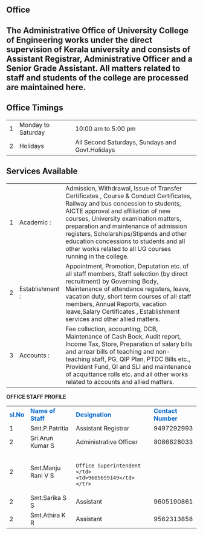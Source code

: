 <div align="left" class="contentDiv">
<h2>Office</h2>
<h2>
<p>The Administrative Office of University College of Engineering works under the direct supervision of Kerala university and consists of Assistant Registrar, Administrative Officer and a Senior Grade Assistant.  All matters related to staff and students of the college are processed are maintained here.</p>
<p><strong><h2>Office Timings</h2></strong></p><h4>
<table border="0" cellpadding="8">
<tr><td>1</td><td>Monday to Saturday</td><td>10:00 am to 5:00 pm</td></tr>
<tr><td>2</td><td>Holidays </td><td>All Second Saturdays, Sundays and Govt.Holidays</td></tr>
</table>
<p><strong><h2>Services Available </h2></strong></p><h4>
<table border="0" cellpadding="8">
<tr><td>1</td><td>Academic :</td><td>Admission, Withdrawal, Issue of Transfer Certificates , Course &amp; Conduct Certificates, Railway and bus concession to students, AICTE approval and affiliation of new courses, University examination matters, preparation and maintenance of admission registers, Scholarships/Stipends and other education concessions to students and all other works related to all UG courses running in the college.</td></tr>
<tr><td>2</td><td>	Establishment :</td><td>Appointment, Promotion, Deputation etc. of all staff members, Staff selection (by direct recruitment) by Governing Body, Maintenance of attendance registers, leave, vacation duty, short term courses of all staff members, Annual Reports, vacation leave,Salary Certificates , Establishment services and other allied matters.</td></tr>
<tr><td>3</td><td>Accounts :</td><td> Fee collection, accounting, DCB, Maintenance of Cash Book, Audit report, Income Tax, Store, Preparation of salary bills and arrear bills of teaching and non-teaching staff, PG, QIP Plan, PTDC Bills etc., Provident Fund, GI and SLI and maintenance of acquittance rolls etc. and all other works related to accounts and allied matters.
</td></tr></table>
<p><b>OFFICE STAFF PROFILE</b></p>
<table border="0" cellpadding="8">
<tr style="color:#06C"><td><strong>sl.No</strong></td><td><strong>Name of Staff</strong></td><td><strong>Designation</strong></td><td><strong>Contact Number</strong></td></tr>
<tr><td>1</td><td>Smt.P.Patritia</td><td>Assistant Registrar</td><td>9497292993</td></tr>
<tr><td>2</td><td>Sri.Arun Kumar S </td><td>Administrative Officer	</td><td>8086628033</td></tr>
<tr><td>2</td><td>Smt.Manju Rani V S </td><td>
                         Office Superintendent	</td><td>9605659149</td></tr>
<tr><td>2</td><td>Smt.Sarika S S </td><td>Assistant</td><td>9605190861</td></tr>
<tr><td>2</td><td>Smt.Athira K R </td><td>Assistant</td><td>9562313858</td></tr>
</table>
</h4></h4></h2></div>